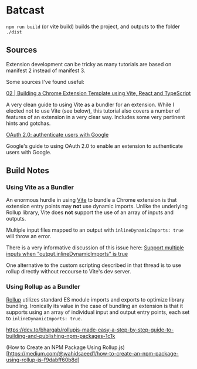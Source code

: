# Batcast



`npm run build` (or vite build) builds the project, and outputs to the folder `./dist`


## Sources

Extension development can be tricky as many tutorials are based on manifest 2 instead of manifest 3.

Some sources I've found useful:

[02 | Building a Chrome Extension Template using Vite, React and TypeScript](https://medium.com/@jamesprivett29/02-building-a-chrome-extension-template-using-vite-react-and-typescript-d5d9912f1b40)

A very clean guide to using Vite as a bundler for an extension. While I elected not to use Vite (see below), this tutorial also covers a number of features of an extension in a very clear way. Includes some very pertinent hints and gotchas.

[OAuth 2.0: authenticate users with Google](https://developer.chrome.com/docs/extensions/how-to/integrate/oauth)

Google's guide to using OAuth 2.0 to enable an extension to authenticate users with Google.

## Build Notes

### Using Vite as a Bundler

An enormous hurdle in using [Vite](https://www.npmjs.com/package/rollup) to bundle a Chrome extension is that extension entry points may **not** use dynamic imports. Unlike the underlying Rollup library, Vite does **not** support the use of an array of inputs and outputs.

Multiple input files mapped to an output with `inlineDynamicImports: true` will throw an error.

There is a very informative discussion of this issue here: [Support multiple inputs when "output.inlineDynamicImports" is true](https://github.com/rollup/rollup/issues/5601)

One alternative to the custom scripting described in that thread is to use rollup directly without recourse to Vite's dev server.

### Using Rollup as a Bundler

[Rollup](https://www.npmjs.com/package/rollup) utilizes standard ES module imports and exports to optimize library bundling. Ironically its value in the case of bundling an extension is that it supports using an array of individual input and output entry points, each set to `inlineDynamicImports: true`.

https://dev.to/bhargab/rollupjs-made-easy-a-step-by-step-guide-to-building-and-publishing-npm-packages-1c1k

(How to Create an NPM Package Using Rollup.js)[https://medium.com/@wahidsaeed1/how-to-create-an-npm-package-using-rollup-js-f9dabff60b8d]
